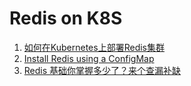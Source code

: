 # Redis on K8S

1. [如何在Kubernetes上部署Redis集群](1k8s_install_redis.md)
2. 	[Install Redis using a ConfigMap](2k8s_install_redis_pod.md)
3. [Redis 基础你掌握多少了？来个查漏补缺](3Redis_basic.md)